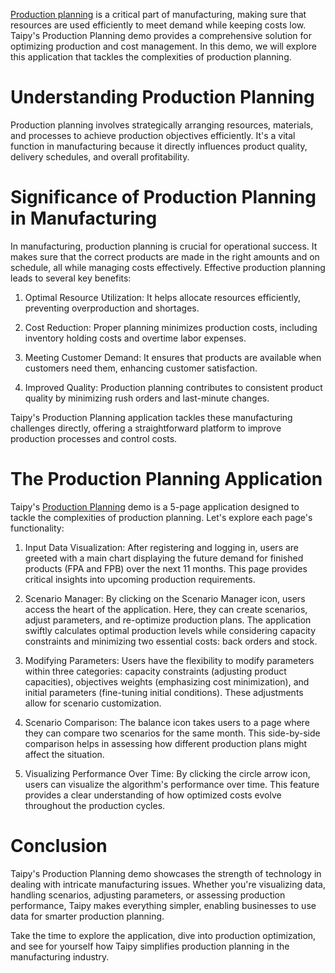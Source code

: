 [Production planning](https://en.wikipedia.org/wiki/Production_planning) is a critical part of manufacturing, 
making sure that resources are used efficiently to meet demand while keeping costs low. 
Taipy's Production Planning demo provides a comprehensive solution for optimizing production 
and cost management. In this demo, we will explore this application that tackles 
the complexities of production planning.

# Understanding Production Planning

Production planning involves strategically arranging resources, materials, and processes 
to achieve production objectives efficiently. It's a vital function in manufacturing because 
it directly influences product quality, delivery schedules, and overall profitability.

# Significance of Production Planning in Manufacturing

In manufacturing, production planning is crucial for operational success. 
It makes sure that the correct products are made in the right amounts and on schedule, 
all while managing costs effectively. Effective production planning leads to several key benefits:

1. Optimal Resource Utilization: 
    It helps allocate resources efficiently, preventing overproduction and shortages.

2. Cost Reduction: 
    Proper planning minimizes production costs, including inventory holding costs and overtime 
    labor expenses.

3. Meeting Customer Demand: 
    It ensures that products are available when customers need them, enhancing customer 
    satisfaction.

4. Improved Quality: 
    Production planning contributes to consistent product quality by minimizing rush orders and 
    last-minute changes.

Taipy's Production Planning application tackles these manufacturing challenges directly, 
offering a straightforward platform to improve production processes and control costs.

# The Production Planning Application

Taipy's [Production Planning](https://production-planning.taipy.cloud/) demo is a 5-page 
application designed to tackle the complexities of production planning. Let's explore each 
page's functionality:

1. Input Data Visualization: 
    After registering and logging in, users are greeted with a main chart displaying the future 
    demand for finished products (FPA and FPB) over the next 11 months. This page provides 
    critical insights into upcoming production requirements.

2. Scenario Manager: 
    By clicking on the Scenario Manager icon, users access the heart of the application. Here, they 
    can create scenarios, adjust parameters, and re-optimize production plans. The application 
    swiftly calculates optimal production levels while considering capacity constraints and 
    minimizing two essential costs: back orders and stock.

3. Modifying Parameters: 
    Users have the flexibility to modify parameters within three categories: capacity constraints 
    (adjusting product capacities), objectives weights (emphasizing cost minimization), and 
    initial parameters (fine-tuning initial conditions). These adjustments allow for scenario 
    customization.

4. Scenario Comparison: 
    The balance icon takes users to a page where they can compare two scenarios for the same month. 
    This side-by-side comparison helps in assessing how different production plans might affect the situation.

5. Visualizing Performance Over Time: 
    By clicking the circle arrow icon, users can visualize the algorithm's performance over time. 
    This feature provides a clear understanding of how optimized costs evolve throughout the 
    production cycles.

# Conclusion

Taipy's Production Planning demo showcases the strength of technology in dealing with 
intricate manufacturing issues. Whether you're visualizing data, handling scenarios, adjusting parameters, 
or assessing production performance, Taipy makes everything simpler, enabling businesses 
to use data for smarter production planning.

Take the time to explore the application, dive into production optimization, and 
see for yourself how Taipy simplifies production planning in the manufacturing industry.
